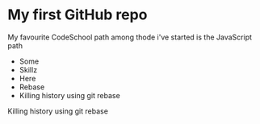 # My first GitHub repo

My favourite CodeSchool path among thode i've started is the JavaScript path

* Some
* Skillz
* Here
* Rebase
* Killing history using git rebase

Killing history using git rebase
